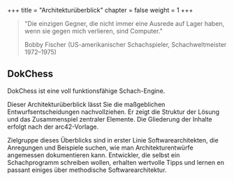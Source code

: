 +++
title = "Architekturüberblick"
chapter = false
weight = 1
+++

> "Die einzigen Gegner, die nicht immer eine Ausrede auf Lager haben, wenn sie gegen mich verlieren, sind Computer."
>
> Bobby Fischer (US-amerikanischer Schachspieler, Schachweltmeister 1972–1975)

## DokChess

DokChess ist eine voll funktionsfähige Schach-Engine.

Dieser Architekturüberblick lässt Sie die maßgeblichen Entwurfsentscheidungen nachvollziehen.
Er zeigt die Struktur der Lösung und das Zusammenspiel zentraler Elemente.
Die Gliederung der Inhalte erfolgt nach der arc42-Vorlage.

Zielgruppe dieses Überblicks sind in erster Linie Softwarearchitekten, die Anregungen und Beispiele suchen, wie man Architekturentwürfe angemessen dokumentieren kann.
Entwickler, die selbst ein Schachprogramm schreiben wollen, erhalten wertvolle Tipps und lernen en passant einiges über methodische Softwarearchitektur.
